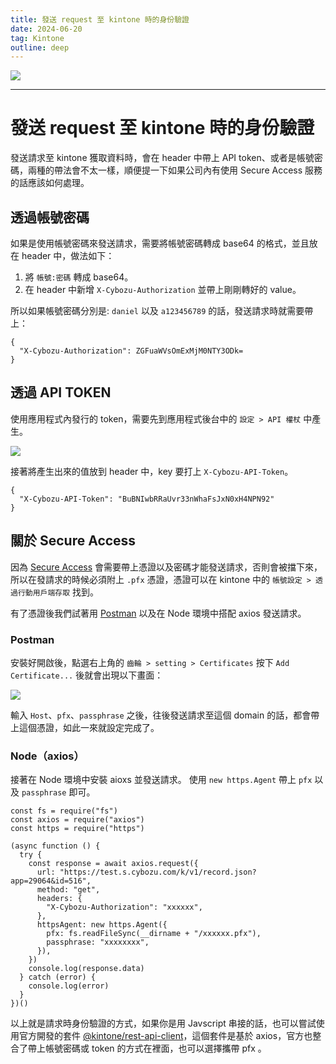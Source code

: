 ```yaml
---
title: 發送 request 至 kintone 時的身份驗證
date: 2024-06-20
tag: Kintone
outline: deep
---
```


![](https://i.imgur.com/om78cGW.jpeg)

---

# 發送 request 至 kintone 時的身份驗證

發送請求至 kintone 獲取資料時，會在 header 中帶上 API token、或者是帳號密碼，兩種的帶法會不太一樣，順便提一下如果公司內有使用 Secure Access 服務的話應該如何處理。

## 透過帳號密碼

如果是使用帳號密碼來發送請求，需要將帳號密碼轉成 base64 的格式，並且放在 header 中，做法如下：

1. 將 `帳號:密碼` 轉成 base64。
2. 在 header 中新增 `X-Cybozu-Authorization` 並帶上剛剛轉好的 value。

所以如果帳號密碼分別是: `daniel` 以及 `a123456789` 的話，發送請求時就需要帶上：

```javascript=
{
  "X-Cybozu-Authorization": ZGFuaWVsOmExMjM0NTY3ODk=
}
```

## 透過 API TOKEN

使用應用程式內發行的 token，需要先到應用程式後台中的 `設定 > API 權杖` 中產生。

![](https://i.imgur.com/MOuwUcx.png)

接著將產生出來的值放到 header 中，key 要打上 `X-Cybozu-API-Token`。

```javascript=
{
  "X-Cybozu-API-Token": "BuBNIwbRRaUvr33nWhaFsJxN0xH4NPN92"
}
```

## 關於 Secure Access

因為 [Secure Access](https://jp.cybozu.help/general/zh-tw/admin/list_security/list_access/secureaccess.html) 會需要帶上憑證以及密碼才能發送請求，否則會被擋下來，所以在發請求的時候必須附上 `.pfx` 憑證，憑證可以在 kintone 中的 `帳號設定 > 透過行動用戶端存取` 找到。

有了憑證後我們試著用 [Postman](https://www.postman.com/) 以及在 Node 環境中搭配 axios 發送請求。

### Postman 

安裝好開啟後，點選右上角的 `齒輪 > setting > Certificates` 按下 `Add Certificate...` 後就會出現以下畫面：

![](https://i.imgur.com/dCIECrh.png)

輸入 `Host`、`pfx`、`passphrase` 之後，往後發送請求至這個 domain 的話，都會帶上這個憑證，如此一來就設定完成了。

### Node（axios）

接著在 Node 環境中安裝 aioxs 並發送請求。
使用 `new https.Agent` 帶上 `pfx` 以及 `passphrase` 即可。

```javascript=
const fs = require("fs")
const axios = require("axios")
const https = require("https")

(async function () {
  try {
    const response = await axios.request({
      url: "https://test.s.cybozu.com/k/v1/record.json?app=29064&id=516",
      method: "get",
      headers: {
        "X-Cybozu-Authorization": "xxxxxx",
      },
      httpsAgent: new https.Agent({
        pfx: fs.readFileSync(__dirname + "/xxxxxx.pfx"),
        passphrase: "xxxxxxxx",
      }),
    })
    console.log(response.data)
  } catch (error) {
    console.log(error)
  }
})()
```


以上就是請求時身份驗證的方式，如果你是用 Javscript 串接的話，也可以嘗試使用官方開發的套件 [@kintone/rest-api-client](https://www.npmjs.com/package/@kintone/rest-api-client)，這個套件是基於 axios，官方也整合了帶上帳號密碼或 token 的方式在裡面，也可以選擇攜帶 pfx 。